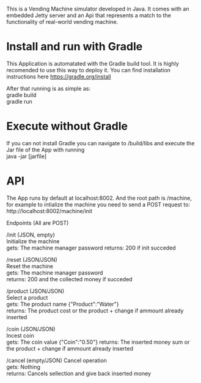 This is a Vending Machine simulator developed in Java. It comes with an embedded Jetty server and an Api that represents a match to the functionality of real-world vending machine.  

# Install and run with Gradle  
This Application is automatated with the Gradle build tool. It is highly recomended to use this way to deploy it. You can find installation instructions here https://gradle.org/install  

After that running is as simple as:   
gradle build  
gradle run  

# Execute without Gradle  
If you can not install Gradle you can navigate to /build/libs and execute the Jar file of the App with running  
java -jar [jarfile]

# API

The App runs by default at localhost:8002. And the root path is /machine, for example to intialize the machine you need to send a POST request to:  
http://localhost:8002/machine/init  

Endpoints (All are POST)

/init (JSON, empty)  
Initialize the machine  
gets: The machine manager password
returns:  200 if init succeded

/reset (JSON/JSON)  
Reset the machine  
gets: The machine manager password  
returns:  200 and the collected money if succeded   

/product (JSON/JSON)   
Select a product  
gets: The product name {"Product":"Water"}  
returns:  The product cost or the product + change if ammount already inserted  

/coin (JSON/JSON)   
Incest coin    
gets: The coin value {"Coin":"0.50"}
returns: The inserted money sum or the product + change if ammount already inserted  

/cancel  (empty/JSON) 
Cancel operation  
gets:  Nothing  
returns: Cancels sellection and give back inserted money  
